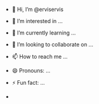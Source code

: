 - 👋 Hi, I’m @erviservis
- 👀 I’m interested in ...
- 🌱 I’m currently learning ...
- 💞️ I’m looking to collaborate on ...
- 📫 How to reach me ...
- 😄 Pronouns: ...
- ⚡ Fun fact: ...
  
- 

<!---
erviservis/erviservis is a ✨ special ✨ repository because its `README.md` (this file) appears on your GitHub profile.
You can click the Preview link to take a look at your changes.
--->
